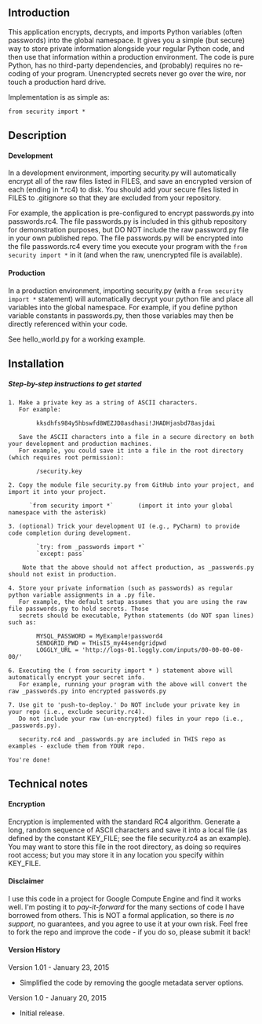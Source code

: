 ## Introduction

This application encrypts, decrypts, and imports Python variables (often passwords) into the global namespace. It gives you a simple (but secure) way to store private information alongside your regular Python code, and then use that information within a production environment. The code is pure Python, has no third-party dependencies, and (probably) requires no re-coding of your program. Unencrypted secrets never go over the wire, nor touch a production hard drive.

Implementation is as simple as:

    from security import *

## Description

#### Development  

In a development environment, importing security.py will automatically encrypt all of the raw files listed in FILES, and save an encrypted version of each (ending in *.rc4) to disk. You should add your secure files listed in FILES to .gitignore so that they are excluded from your repository.  
  
For example, the application is pre-configured to encrypt passwords.py into passwords.rc4. The file passwords.py is included in this github repository for demonstration purposes, but DO NOT include the raw password.py file in your own published repo. The file passwords.py will be encrypted into the file passwords.rc4 every time you execute your program with the `from security import *` in it (and when the raw, unencrypted file is available).
  
#### Production  
  
In a production environment, importing security.py (with a `from security import *` statement) will automatically decrypt your python file and place all variables into the global namespace. For example, if you define python variable constants in passwords.py, then those variables may then be directly referenced within your code. 
  
See hello_world.py for a working example.
  
## Installation

##### Step-by-step instructions to get started

    1. Make a private key as a string of ASCII characters. 
       For example:  
    
            kksdhfs984y5hbswfd8WEZJD8asdhasi!JHADHjasbd78asjdai  
          
       Save the ASCII characters into a file in a secure directory on both your development and production machines. 
       For example, you could save it into a file in the root directory (which requires root permission):  
          
            /security.key  
              
    2. Copy the module file security.py from GitHub into your project, and import it into your project.  

          `from security import *`       (import it into your global namespace with the asterisk)

    3. (optional) Trick your development UI (e.g., PyCharm) to provide code completion during development. 

            `try: from _passwords import *`  
            `except: pass`  

        Note that the above should not affect production, as _passwords.py should not exist in production.

    4. Store your private information (such as passwords) as regular python variable assignments in a .py file. 
       For example, the default setup assumes that you are using the raw file passwords.py to hold secrets. Those
       secrets should be executable, Python statements (do NOT span lines) such as:

            MYSQL_PASSWORD = MyExample!password4   
            SENDGRID_PWD = THisIS_my44sendgridpwd   
            LOGGLY_URL = 'http://logs-01.loggly.com/inputs/00-00-00-00-00/'   
        
    6. Executing the ( from security import * ) statement above will automatically encrypt your secret info. 
       For example, running your program with the above will convert the raw _passwords.py into encrypted passwords.py
          
    7. Use git to 'push-to-deploy.' Do NOT include your private key in your repo (i.e., exclude security.rc4).
       Do not include your raw (un-encrypted) files in your repo (i.e., _passwords.py). 
       
       security.rc4 and _passwords.py are included in THIS repo as examples - exclude them from YOUR repo.  
    
    You're done!    
  
  
## Technical notes 
 
#### Encryption
  
Encryption is implemented with the standard RC4 algorithm. Generate a long, random sequence of ASCII characters and save it into a local file (as defined by the constant KEY_FILE; see the file security.rc4 as an example). You may want to store this file in the root directory, as doing so requires root access; but you may store it in any location you specify within KEY_FILE. 

#### Disclaimer

I use this code in a project for Google Compute Engine and find it works well. I'm posting it to *_pay-it-forward_* for the many sections of code I have borrowed from others. This is NOT a formal application, so there is *no support,* no guarantees, and you agree to use it at your own risk. Feel free to fork the repo and improve the code - if you do so, please submit it back!
 
#### Version History

Version 1.01 - January 23, 2015

  * Simplified the code by removing the google metadata server options.

Version 1.0 - January 20, 2015

  * Initial release.
